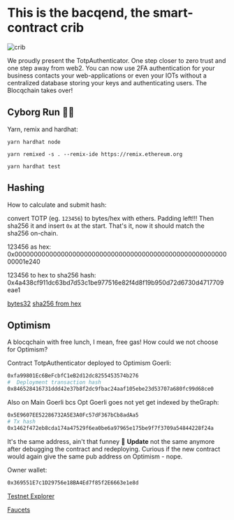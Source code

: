 # This is the bacqend, the smart-contract crib

![crib](https://user-images.githubusercontent.com/25290565/190274993-05c12f02-aa56-4041-af27-67ffda79bcf1.jpg)

We proudly present the TotpAuthenticator.
One step closer to zero trust and one step away from web2.
You can now use 2FA authentication for your business contacts your web-applications or even your IOTs without a centralized database storing your keys and authenticating users. The Blocqchain takes over!

## Cyborg Run 🏃‍♂️

Yarn, remix and hardhat:

```shell
yarn hardhat node

yarn remixed -s . --remix-ide https://remix.ethereum.org

yarn hardhat test
```

## Hashing

How to calculate and submit hash:

convert TOTP (eg. `123456`) to bytes/hex with ethers. Padding left!!!
Then sha256 it and insert `0x` at the start.
That's it, now it should match the sha256 on-chain.

123456 as hex: 0x000000000000000000000000000000000000000000000000000000000001e240

123456 to hex to sha256 hash: 0x4a438cf911dc63bd7d53c1be977516e82f4d8f19b950d72d6730d4717709eae1

[bytes32](https://web3-type-converter.onbrn.com/)
[sha256 from hex](https://www.liavaag.org/English/SHA-Generator/)

## Optimism

A blocqchain with free lunch, I mean, free gas! How could we not choose for Optimism?

Contract TotpAuthenticator deployed to Optimism Goerli:

```bash
0xfa99801Ec6BeFcbfC1eB2d12dc8255453574b276
#  Deployment transaction hash
0x846528416731ddd42e37b8f2dc9fbac24aaf105ebe23d53707a680fc99d68ce0
```

Also on Main Goerli bcs Opt Goerli goes not yet get indexed by theGraph:

```bash
0x5E9607EE52286732A5E3A0Fc57dF367bCb8adAa5
# Tx hash
0x1462f472eb8cda174a47529f6ea0be6a97965e175be9f7f3709a54844228f24a
```

It's the same address, ain't that funney 🤔
**Update** not the same anymore after debugging the contract and redeploying. Curious if the new contract would again give the same pub address on Optimism - nope.

Owner wallet:

```sh
0x369551E7c1D29756e18BA4Ed7f85f2E6663e1e8d
```

[Testnet Explorer](https://blockscout.com/optimism/goerli)

[Faucets](https://optimismfaucet.xyz/)
